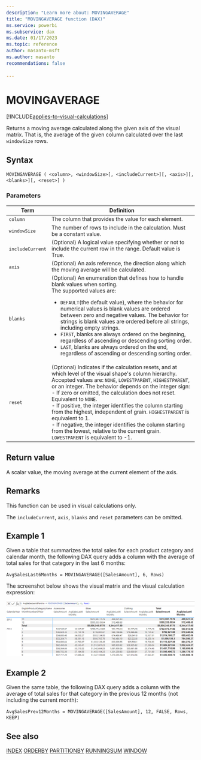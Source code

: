 ```yaml
---
description: "Learn more about: MOVINGAVERAGE"
title: "MOVINGAVERAGE function (DAX)"
ms.service: powerbi
ms.subservice: dax
ms.date: 01/17/2023
ms.topic: reference
author: masanto-msft
ms.author: masanto
recommendations: false

---
```


# MOVINGAVERAGE

[!INCLUDE[applies-to-visual-calculations](includes/applies-to-visual-calculations.md)]

Returns a moving average calculated along the given axis of the visual matrix. That is, the average of the given column calculated over the last `windowSize` rows.

## Syntax

```dax
MOVINGAVERAGE ( <column>, <windowSize>[, <includeCurrent>][, <axis>][, <blanks>][, <reset>] )
```

### Parameters

|Term|Definition|
|--------|--------------|
|`column`|The column that provides the value for each element.|
|`windowSize`|The number of rows to include in the calculation. Must be a constant value.|
|`includeCurrent`|(Optional) A logical value specifying whether or not to include the current row in the range. Default value is True.|
|`axis`|(Optional) An axis reference, the direction along which the moving average will be calculated.|
|`blanks`|(Optional) An enumeration that defines how to handle blank values when sorting. </br>The supported values are:<ul><li>`DEFAULT`(the default value), where the behavior for numerical values is blank values are ordered between zero and negative values. The behavior for strings is blank values are ordered before all strings, including empty strings.</li><li>`FIRST`, blanks are always ordered on the beginning, regardless of ascending or descending sorting order.</li><li>`LAST`, blanks are always ordered on the end, regardless of ascending or descending sorting order. </li></ul>|
|`reset`|(Optional) Indicates if the calculation resets, and at which level of the visual shape's column hierarchy. Accepted values are: `NONE`, `LOWESTPARENT`, `HIGHESTPARENT`, or an integer. The behavior depends on the integer sign: </br> - If zero or omitted, the calculation does not reset. Equivalent to `NONE`. </br> - If positive, the integer identifies the column starting from the highest, independent of grain. `HIGHESTPARENT` is equivalent to 1. </br> - If negative, the integer identifies the column starting from the lowest, relative to the current grain. `LOWESTPARENT` is equivalent to -1. |

## Return value

A scalar value, the moving average at the current element of the axis.

## Remarks

This function can be used in visual calculations only.

The `includeCurrent`, `axis`, `blanks` and `reset` parameters can be omitted.

## Example 1

Given a table that summarizes the total sales for each product category and calendar month, the following DAX query adds a column with the average of total sales for that category in the last 6 months:

```dax
AvgSalesLast6Months = MOVINGAVERAGE([SalesAmount], 6, Rows)
```

The screenshot below shows the visual matrix and the visual calculation expression:

![DAX visual calculation](media/dax-queries/dax-visualcalc-movingaverage.png)

## Example 2

Given the same table, the following DAX query adds a column with the average of total sales for that category in the previous 12 months (not including the current month):

```dax
AvgSalesPrev12Months = MOVINGAVERAGE([SalesAmount], 12, FALSE, Rows, KEEP)
```

## See also

[INDEX](index-function-dax.md)
[ORDERBY](orderby-function-dax.md)
[PARTITIONBY](partitionby-function-dax.md)
[RUNNINGSUM](runningsum-function-dax.md)
[WINDOW](window-function-dax.md)
